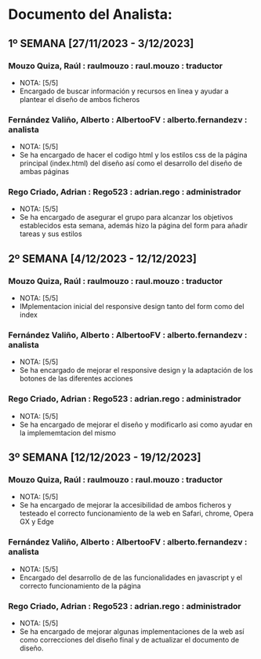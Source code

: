 # Documento del Analista:

## 1º SEMANA [27/11/2023 - 3/12/2023]


### Mouzo Quiza, Raúl : raulmouzo : raul.mouzo : traductor
* NOTA: [5/5]
* Encargado de buscar información y recursos en linea y ayudar a plantear el diseño de ambos ficheros


### Fernández Valiño, Alberto : AlbertooFV : alberto.fernandezv : analista
* NOTA: [5/5]
* Se ha encargado de hacer el codigo html y los estilos css de la página principal (index.html) del diseño así como el desarrollo del diseño de ambas páginas


### Rego Criado, Adrian : Rego523 : adrian.rego : administrador
* NOTA: [5/5]
* Se ha encargado de asegurar el grupo para alcanzar los objetivos establecidos esta semana, además hizo la página del form para añadir tareas y sus estilos


## 2º SEMANA [4/12/2023 - 12/12/2023]


### Mouzo Quiza, Raúl : raulmouzo : raul.mouzo : traductor
* NOTA: [5/5]
* IMplementacion inicial del responsive design tanto del form como del index


### Fernández Valiño, Alberto : AlbertooFV : alberto.fernandezv : analista
* NOTA: [5/5]
* Se ha encargado de mejorar el responsive design y la adaptación de los botones de las diferentes acciones


### Rego Criado, Adrian : Rego523 : adrian.rego : administrador
* NOTA: [5/5]
* Se ha encargado de mejorar el diseño y modificarlo asi como ayudar en la implememtacion del mismo

## 3º SEMANA [12/12/2023 - 19/12/2023]


### Mouzo Quiza, Raúl : raulmouzo : raul.mouzo : traductor
* NOTA: [5/5]
* Se ha encargado de mejorar la accesibilidad de ambos ficheros y testeado el correcto funcionamiento de la web en Safari, chrome, Opera GX y Edge


### Fernández Valiño, Alberto : AlbertooFV : alberto.fernandezv : analista
* NOTA: [5/5]
* Encargado del desarrollo de de las funcionalidades en javascript y el correcto funcionamiento de la página


### Rego Criado, Adrian : Rego523 : adrian.rego : administrador
* NOTA: [5/5]
* Se ha encargado de mejorar algunas implementaciones de la web así como correcciones del diseño final y de actualizar el documento de diseño.
